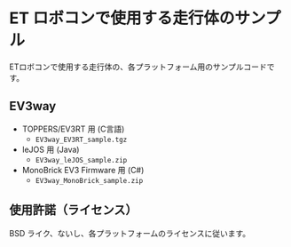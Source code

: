 # ET ロボコンで使用する走行体のサンプル

ETロボコンで使用する走行体の、各プラットフォーム用のサンプルコードです。

## EV3way

* TOPPERS/EV3RT 用 (C言語)
  - `EV3way_EV3RT_sample.tgz`
* leJOS 用 (Java)
  - `EV3way_leJOS_sample.zip`
* MonoBrick EV3 Firmware 用 (C#)
  - `EV3way_MonoBrick_sample.zip`

## 使用許諾（ライセンス）

BSD ライク、ないし、各プラットフォームのライセンスに従います。
